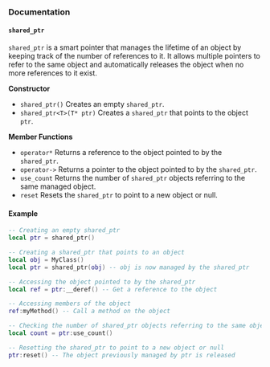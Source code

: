 ### Documentation

#### `shared_ptr`

`shared_ptr` is a smart pointer that manages the lifetime of an object by keeping track of the number of references to it. It allows multiple pointers to refer to the same object and automatically releases the object when no more references to it exist.

**Constructor**

- `shared_ptr()` Creates an empty `shared_ptr`.
- `shared_ptr<T>(T* ptr)` Creates a `shared_ptr` that points to the object `ptr`.

**Member Functions**

- `operator*` Returns a reference to the object pointed to by the `shared_ptr`.
- `operator->` Returns a pointer to the object pointed to by the `shared_ptr`.
- `use_count` Returns the number of `shared_ptr` objects referring to the same managed object.
- `reset` Resets the `shared_ptr` to point to a new object or null.

#### Example

```lua
-- Creating an empty shared_ptr
local ptr = shared_ptr()

-- Creating a shared_ptr that points to an object
local obj = MyClass()
local ptr = shared_ptr(obj) -- obj is now managed by the shared_ptr

-- Accessing the object pointed to by the shared_ptr
local ref = ptr:__deref() -- Get a reference to the object

-- Accessing members of the object
ref:myMethod() -- Call a method on the object

-- Checking the number of shared_ptr objects referring to the same object
local count = ptr:use_count()

-- Resetting the shared_ptr to point to a new object or null
ptr:reset() -- The object previously managed by ptr is released
```